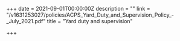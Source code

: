 +++
date = 2021-09-01T00:00:00Z
description = ""
link = "/v1631253027/policies/ACPS_Yard_Duty_and_Supervision_Policy_-_July_2021.pdf"
title = "Yard duty and supervision"

+++
